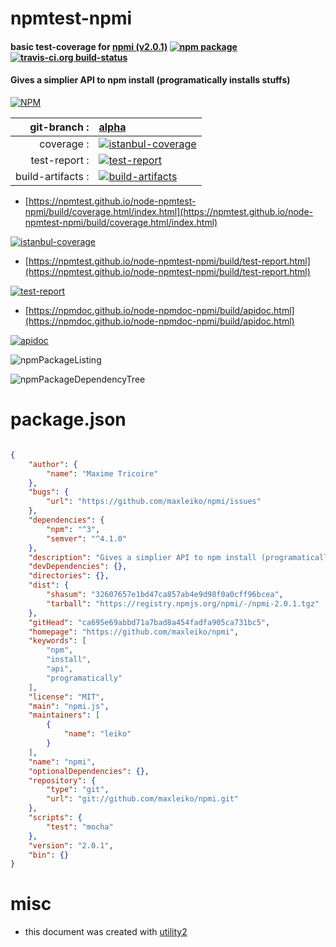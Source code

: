 # npmtest-npmi

#### basic test-coverage for  [npmi (v2.0.1)](https://github.com/maxleiko/npmi)  [![npm package](https://img.shields.io/npm/v/npmtest-npmi.svg?style=flat-square)](https://www.npmjs.org/package/npmtest-npmi) [![travis-ci.org build-status](https://api.travis-ci.org/npmtest/node-npmtest-npmi.svg)](https://travis-ci.org/npmtest/node-npmtest-npmi)

#### Gives a simplier API to npm install (programatically installs stuffs)

[![NPM](https://nodei.co/npm/npmi.png?downloads=true&downloadRank=true&stars=true)](https://www.npmjs.com/package/npmi)

| git-branch : | [alpha](https://github.com/npmtest/node-npmtest-npmi/tree/alpha)|
|--:|:--|
| coverage : | [![istanbul-coverage](https://npmtest.github.io/node-npmtest-npmi/build/coverage.badge.svg)](https://npmtest.github.io/node-npmtest-npmi/build/coverage.html/index.html)|
| test-report : | [![test-report](https://npmtest.github.io/node-npmtest-npmi/build/test-report.badge.svg)](https://npmtest.github.io/node-npmtest-npmi/build/test-report.html)|
| build-artifacts : | [![build-artifacts](https://npmtest.github.io/node-npmtest-npmi/glyphicons_144_folder_open.png)](https://github.com/npmtest/node-npmtest-npmi/tree/gh-pages/build)|

- [https://npmtest.github.io/node-npmtest-npmi/build/coverage.html/index.html](https://npmtest.github.io/node-npmtest-npmi/build/coverage.html/index.html)

[![istanbul-coverage](https://npmtest.github.io/node-npmtest-npmi/build/screenCapture.buildCi.browser.%252Ftmp%252Fbuild%252Fcoverage.lib.html.png)](https://npmtest.github.io/node-npmtest-npmi/build/coverage.html/index.html)

- [https://npmtest.github.io/node-npmtest-npmi/build/test-report.html](https://npmtest.github.io/node-npmtest-npmi/build/test-report.html)

[![test-report](https://npmtest.github.io/node-npmtest-npmi/build/screenCapture.buildCi.browser.%252Ftmp%252Fbuild%252Ftest-report.html.png)](https://npmtest.github.io/node-npmtest-npmi/build/test-report.html)

- [https://npmdoc.github.io/node-npmdoc-npmi/build/apidoc.html](https://npmdoc.github.io/node-npmdoc-npmi/build/apidoc.html)

[![apidoc](https://npmdoc.github.io/node-npmdoc-npmi/build/screenCapture.buildCi.browser.%252Ftmp%252Fbuild%252Fapidoc.html.png)](https://npmdoc.github.io/node-npmdoc-npmi/build/apidoc.html)

![npmPackageListing](https://npmtest.github.io/node-npmtest-npmi/build/screenCapture.npmPackageListing.svg)

![npmPackageDependencyTree](https://npmtest.github.io/node-npmtest-npmi/build/screenCapture.npmPackageDependencyTree.svg)



# package.json

```json

{
    "author": {
        "name": "Maxime Tricoire"
    },
    "bugs": {
        "url": "https://github.com/maxleiko/npmi/issues"
    },
    "dependencies": {
        "npm": "^3",
        "semver": "^4.1.0"
    },
    "description": "Gives a simplier API to npm install (programatically installs stuffs)",
    "devDependencies": {},
    "directories": {},
    "dist": {
        "shasum": "32607657e1bd47ca857ab4e9d98f0a0cff96bcea",
        "tarball": "https://registry.npmjs.org/npmi/-/npmi-2.0.1.tgz"
    },
    "gitHead": "ca695e69abbd71a7bad8a454fadfa905ca731bc5",
    "homepage": "https://github.com/maxleiko/npmi",
    "keywords": [
        "npm",
        "install",
        "api",
        "programatically"
    ],
    "license": "MIT",
    "main": "npmi.js",
    "maintainers": [
        {
            "name": "leiko"
        }
    ],
    "name": "npmi",
    "optionalDependencies": {},
    "repository": {
        "type": "git",
        "url": "git://github.com/maxleiko/npmi.git"
    },
    "scripts": {
        "test": "mocha"
    },
    "version": "2.0.1",
    "bin": {}
}
```



# misc
- this document was created with [utility2](https://github.com/kaizhu256/node-utility2)
